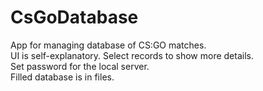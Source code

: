 # CsGoDatabase
App for managing database of CS:GO matches. \
UI is self-explanatory. Select records to show more details. \
Set password for the local server. \
Filled database is in files. 

